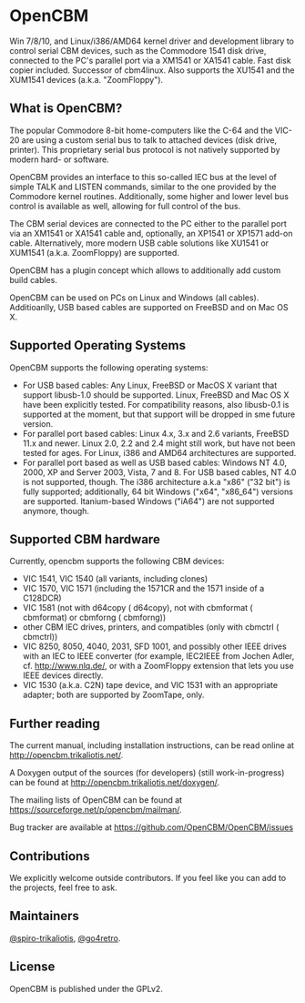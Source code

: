 # OpenCBM
Win 7/8/10, and Linux/i386/AMD64 kernel driver and development library to control serial CBM devices, such as the Commodore 1541 disk drive, connected to the PC's parallel port via a XM1541 or XA1541 cable. Fast disk copier included. Successor of cbm4linux. Also supports the XU1541 and the XUM1541 devices (a.k.a. "ZoomFloppy").

## What is OpenCBM?

The popular Commodore 8-bit home-computers like the C-64 and the VIC-20 are using a custom serial bus to talk to attached devices (disk drive, printer). This proprietary serial bus protocol is not natively supported by modern hard- or software.

OpenCBM provides an interface to this so-called IEC bus at the level of simple TALK and LISTEN commands, similar to the one provided by the Commodore kernel routines. Additionally, some higher and lower level bus control is available as well, allowing for full control of the bus.

The CBM serial devices are connected to the PC either to the parallel port via an XM1541 or XA1541 cable and, optionally, an XP1541 or XP1571 add-on cable. Alternatively, more modern USB cable solutions like XU1541 or XUM1541 (a.k.a. ZoomFloppy) are supported.

OpenCBM has a plugin concept which allows to additionally add custom build cables.

OpenCBM can be used on PCs on Linux and Windows (all cables). Additioanlly, USB based cables are supported on FreeBSD and on Mac OS X.

## Supported Operating Systems

OpenCBM supports the following operating systems:

* For USB based cables: Any Linux, FreeBSD or MacOS X variant that support libusb-1.0 should be supported. Linux, FreeBSD and Mac OS X have been explicitly tested. For compatibility reasons, also libusb-0.1 is supported at the moment, but that support will be dropped in sme future version.
* For parallel port based cables: Linux 4.x, 3.x and 2.6 variants, FreeBSD 11.x and newer. Linux 2.0, 2.2 and 2.4 might still work, but have not been tested for ages. For Linux, i386 and AMD64 architectures are supported.
* For parallel port based as well as USB based cables: Windows NT 4.0, 2000, XP and Server 2003, Vista, 7 and 8. For USB based cables, NT 4.0 is not supported, though. The i386 architecture a.k.a "x86" ("32 bit") is fully supported; additionally, 64 bit Windows ("x64", "x86_64") versions are supported. Itanium-based Windows ("iA64") are not supported anymore, though.

##  Supported CBM hardware

Currently, opencbm supports the following CBM devices:

* VIC 1541, VIC 1540 (all variants, including clones)
* VIC 1570, VIC 1571 (including the 1571CR and the 1571 inside of a C128DCR)
* VIC 1581 (not with d64copy ( d64copy), not with cbmformat ( cbmformat) or cbmforng ( cbmforng))
* other CBM IEC drives, printers, and compatibles (only with cbmctrl ( cbmctrl))
* VIC 8250, 8050, 4040, 2031, SFD 1001, and possibly other IEEE drives with an IEC to IEEE converter (for example, IEC2IEEE from Jochen Adler, cf. http://www.nlq.de/, or with a ZoomFloppy extension that lets you use IEEE devices directly.
* VIC 1530 (a.k.a. C2N) tape device, and VIC 1531 with an appropriate adapter; both are supported by ZoomTape, only.

## Further reading

The current manual, including installation instructions, can be read online at http://opencbm.trikaliotis.net/.

A Doxygen output of the sources (for developers) (still work-in-progress) can be found at http://opencbm.trikaliotis.net/doxygen/.

The mailing lists of OpenCBM can be found at https://sourceforge.net/p/opencbm/mailman/.

Bug tracker are available at https://github.com/OpenCBM/OpenCBM/issues

## Contributions

We explicitly welcome outside contributors. If you feel like you can add to the projects, feel free to ask.


## Maintainers

[@spiro-trikaliotis](https://github.com/spiro-trikaliotis),
[@go4retro](https://github.com/go4retro).

## License

OpenCBM is published under the GPLv2.
